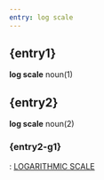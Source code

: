 ```yaml
---
entry: log scale
---
```

<!-- @import "../theme/text.less" -->

<div class="container">

## {entry1}

**log scale** noun(1)

## {entry2}

**log scale** noun(2)

### {entry2-g1}

: [LOGARITHMIC SCALE](logarithmic_scale.md#entry1-g1)

</div>
